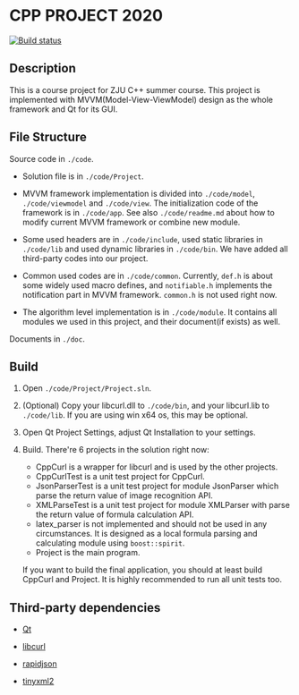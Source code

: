 # CPP PROJECT 2020

[![Build status](https://ci.appveyor.com/api/projects/status/bp5sdsqh5enn9i22/branch/master?svg=true)](https://ci.appveyor.com/project/IshiKura-a/cpp-project-2020/branch/master)

## Description

This is a course project for ZJU C++ summer course. This project is implemented with MVVM(Model-View-ViewModel) design as the whole framework and Qt for its GUI.

## File Structure

Source code in `./code`.

* Solution file is in `./code/Project`.

* MVVM framework implementation is divided into `./code/model`, `./code/viewmodel` and `./code/view`. The initialization code of the framework is in `./code/app`. See also `./code/readme.md` about how to modify current MVVM framework or combine new module.

* Some used headers are in `./code/include`, used static libraries in `./code/lib` and used dynamic libraries in `./code/bin`. We have added all third-party codes into our project.

* Common used codes are in `./code/common`. Currently, `def.h` is about some widely used macro defines, and `notifiable.h` implements the notification part in MVVM framework. `common.h` is not used right now.

* The algorithm level implementation is in `./code/module`. It contains all modules we used in this project, and their document(if exists) as well.

Documents in `./doc`.

## Build

1. Open `./code/Project/Project.sln`.

2. (Optional) Copy your libcurl.dll to `./code/bin`, and your libcurl.lib to `./code/lib`. If you are using win x64 os, this may be optional. 

3. Open Qt Project Settings, adjust Qt Installation to your settings.

4. Build. There're 6 projects in the solution right now:
    * CppCurl is a wrapper for libcurl and is used by the other projects.
    * CppCurlTest is a unit test project for CppCurl.
    * JsonParserTest is a unit test project for module JsonParser which parse the return value of image recognition API.
    * XMLParseTest is a unit test project for module XMLParser with parse the return value of formula calculation API.
    * latex_parser is not implemented and should not be used in any circumstances. It is designed as a local formula parsing and calculating module using `boost::spirit`.
    * Project is the main program.

    If you want to build the final application, you should at least build CppCurl and Project. It is highly recommended to run all unit tests too.

## Third-party dependencies

* [Qt](https://www.qt.io/)

* [libcurl](https://curl.haxx.se/libcurl/)

* [rapidjson](https://github.com/Tencent/rapidjson)

* [tinyxml2](https://github.com/leethomason/tinyxml2)
